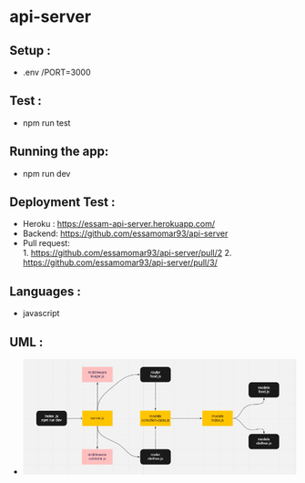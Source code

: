 # api-server
## Setup :
- .env /PORT=3000

## Test :
- npm run test

## Running the app:
- npm run dev

## Deployment Test :
- Heroku : https://essam-api-server.herokuapp.com/
- Backend: https://github.com/essamomar93/api-server
- Pull request:  
      1. https://github.com/essamomar93/api-server/pull/2
      2. https://github.com/essamomar93/api-server/pull/3/

## Languages :
- javascript

## UML :   
- ![api-server](api-server.png)
